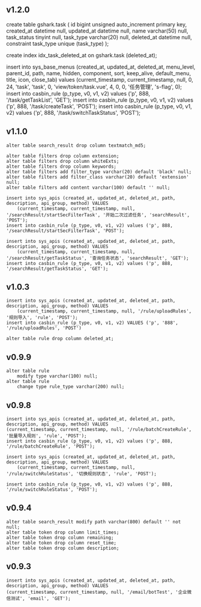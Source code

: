 ## v1.2.0
create table gshark.task
(
id          bigint unsigned auto_increment
primary key,
created_at  datetime    null,
updated_at  datetime    null,
name        varchar(50) null,
task_status tinyint     null,
task_type   varchar(20) null,
deleted_at  datetime    null,
constraint task_type
unique (task_type)
);

create index idx_task_deleted_at
on gshark.task (deleted_at);

insert into sys_base_menus (created_at, updated_at, deleted_at, menu_level, parent_id, path, name, hidden, component, sort, keep_alive, default_menu, title, icon, close_tab)
values (current_timestamp, current_timestamp, null, 0, 24, 'task', 'task', 0, 'view/token/task.vue', 4, 0, 0, '任务管理', 's-flag', 0);
insert into casbin_rule (p_type, v0, v1, v2) values ('p', 888, '/task/getTaskList', 'GET');
insert into casbin_rule (p_type, v0, v1, v2) values ('p', 888, '/task/createTask', 'POST');
insert into casbin_rule (p_type, v0, v1, v2) values ('p', 888, '/task/switchTaskStatus', 'POST');

## v1.1.0

```
alter table search_result drop column textmatch_md5;

alter table filters drop column extension;
alter table filters drop column whiteExts;
alter table filters drop column keywords;
alter table filters add filter_type varchar(20) default 'black' null;
alter table filters add filter_class varchar(20) default 'extension' null;
alter table filters add content varchar(100) default '' null;

insert into sys_apis (created_at, updated_at, deleted_at, path, description, api_group, method) VALUES
    (current_timestamp, current_timestamp, null, '/searchResult/startSecFilterTask', '开始二次过滤任务', 'searchResult', 'POST');
insert into casbin_rule (p_type, v0, v1, v2) values ('p', 888, '/searchResult/startSecFilterTask', 'POST');

insert into sys_apis (created_at, updated_at, deleted_at, path, description, api_group, method) VALUES
    (current_timestamp, current_timestamp, null, '/searchResult/getTaskStatus', '查询任务状态', 'searchResult', 'GET');
insert into casbin_rule (p_type, v0, v1, v2) values ('p', 888, '/searchResult/getTaskStatus', 'GET');
```

## v1.0.3

```
insert into sys_apis (created_at, updated_at, deleted_at, path, description, api_group, method) VALUES
    (current_timestamp, current_timestamp, null, '/rule/uploadRules', '规则导入', 'rule', 'POST');
insert into casbin_rule (p_type, v0, v1, v2) VALUES ('p', '888', '/rule/uploadRules', 'POST')

alter table rule drop column deleted_at;
```

## v0.9.9

```
alter table rule
    modify type varchar(100) null;
alter table rule
    change type rule_type varchar(200) null;
```

## v0.9.8

```
insert into sys_apis (created_at, updated_at, deleted_at, path, description, api_group, method) VALUES
(current_timestamp, current_timestamp, null, '/rule/batchCreateRule', '批量导入规则', 'rule', 'POST');
insert into casbin_rule (p_type, v0, v1, v2) values ('p', 888, '/rule/batchCreateRule', 'POST');
```

```
insert into sys_apis (created_at, updated_at, deleted_at, path, description, api_group, method) VALUES
    (current_timestamp, current_timestamp, null, '/rule/switchRuleStatus', '切换规则状态', 'rule', 'POST');

insert into casbin_rule (p_type, v0, v1, v2) values ('p', 888, '/rule/switchRuleStatus', 'POST');
```

## v0.9.4
```
alter table search_result modify path varchar(800) default '' not null;
alter table token drop column limit_times;
alter table token drop column remaining;
alter table token drop column reset_time;
alter table token drop column description;
```

## v0.9.3

```
insert into sys_apis (created_at, updated_at, deleted_at, path, description, api_group, method) VALUES 
(current_timestamp, current_timestamp, null, '/email/botTest', '企业微信测试', 'email', 'GET');
```








